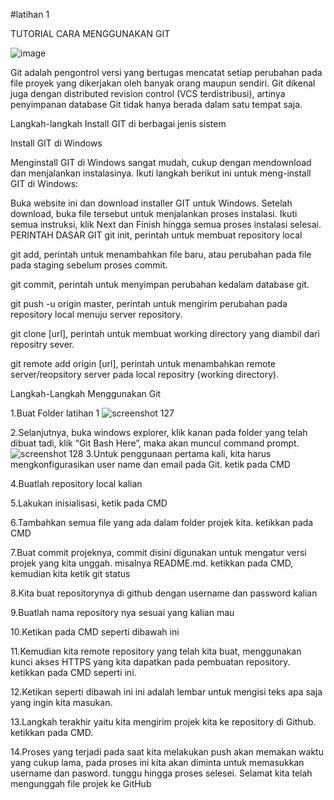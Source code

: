 #latihan 1

TUTORIAL CARA MENGGUNAKAN GIT

![image](https://user-images.githubusercontent.com/45659243/51669387-f6877880-1ff6-11e9-8168-e491992353b3.png)

Git adalah pengontrol versi yang bertugas mencatat setiap perubahan pada file proyek yang dikerjakan oleh banyak orang maupun sendiri. Git dikenal juga dengan distributed revision control (VCS terdistribusi), artinya penyimpanan database Git tidak hanya berada dalam satu tempat saja.

Langkah-langkah Install GIT di berbagai jenis sistem

Install GIT di Windows

Menginstall GIT di Windows sangat mudah, cukup dengan mendownload dan menjalankan instalasinya. Ikuti langkah berikut ini untuk meng-install GIT di Windows:

Buka website ini dan download installer GIT untuk Windows.
Setelah download, buka file tersebut untuk menjalankan proses instalasi. Ikuti semua instruksi, klik Next dan Finish hingga semua proses instalasi selesai.
PERINTAH DASAR GIT
git init, perintah untuk membuat repository local

git add, perintah untuk menambahkan file baru, atau perubahan pada file pada staging sebelum proses commit.

git commit, perintah untuk menyimpan perubahan kedalam database git.

git push -u origin master, perintah untuk mengirim perubahan pada repository local menuju server repository.

git clone [url], perintah untuk membuat working directory yang diambil dari repositry sever.

git remote add origin [url], perintah untuk menambahkan remote server/reopsitory server pada local repositry (working directory).

Langkah-Langkah Menggunakan Git

1.Buat Folder latihan 1
![screenshot 127](https://user-images.githubusercontent.com/45659243/51669511-38b0ba00-1ff7-11e9-80b1-ddf39b5a04b6.png)

2.Selanjutnya, buka windows explorer, klik kanan pada folder yang telah dibuat tadi, klik “Git Bash Here”, maka akan muncul command prompt.
![screenshot 128](https://user-images.githubusercontent.com/45659243/51669714-9d6c1480-1ff7-11e9-9b0f-79eae654cfd1.png)
3.Untuk penggunaan pertama kali, kita harus mengkonfigurasikan user name dan email pada Git. ketik pada CMD

4.Buatlah repository local kalian

5.Lakukan inisialisasi, ketik pada CMD

6.Tambahkan semua file yang ada dalam folder projek kita. ketikkan pada CMD

7.Buat commit projeknya, commit disini digunakan untuk mengatur versi projek yang kita unggah. misalnya README.md. ketikkan pada CMD, kemudian kita ketik git status

8.Kita buat repositorynya di github dengan username dan password kalian

9.Buatlah nama repository nya sesuai yang kalian mau

10.Ketikan pada CMD seperti dibawah ini

11.Kemudian kita remote repository yang telah kita buat, menggunakan kunci akses HTTPS yang kita dapatkan pada pembuatan repository. ketikkan pada CMD seperti ini.

12.Ketikan seperti dibawah ini
ini adalah lembar untuk mengisi teks apa saja yang ingin kita masukan.


13.Langkah terakhir yaitu kita mengirim projek kita ke repository di Github. ketikkan pada CMD.

14.Proses yang terjadi pada saat kita melakukan push akan memakan waktu yang cukup lama, pada proses ini kita akan diminta untuk memasukkan username dan pasword. tunggu hingga proses selesei. Selamat kita telah mengunggah file projek ke GitHub 
